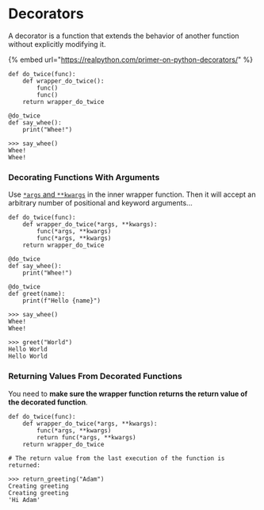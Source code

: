 # Decorators

A decorator is a function that extends the behavior of another function without explicitly modifying it.

{% embed url="https://realpython.com/primer-on-python-decorators/" %}

```
def do_twice(func):
    def wrapper_do_twice():
        func()
        func()
    return wrapper_do_twice
    
@do_twice
def say_whee():
    print("Whee!")
    
>>> say_whee()
Whee!
Whee!
```

### Decorating Functions With Arguments

Use [`*args` and `**kwargs`](https://realpython.com/python-kwargs-and-args/) in the inner wrapper function. Then it will accept an arbitrary number of positional and keyword arguments...

```
def do_twice(func):
    def wrapper_do_twice(*args, **kwargs):
        func(*args, **kwargs)
        func(*args, **kwargs)
    return wrapper_do_twice
    
@do_twice
def say_whee():
    print("Whee!")
    
@do_twice
def greet(name):
    print(f"Hello {name}")
    
>>> say_whee()
Whee!
Whee!

>>> greet("World")
Hello World
Hello World
```

### Returning Values From Decorated Functions

You need to **make sure the wrapper function returns the return value of the decorated function**.&#x20;

```
def do_twice(func):
    def wrapper_do_twice(*args, **kwargs):
        func(*args, **kwargs)
        return func(*args, **kwargs)
    return wrapper_do_twice
    
# The return value from the last execution of the function is returned:

>>> return_greeting("Adam")
Creating greeting
Creating greeting
'Hi Adam'
```
